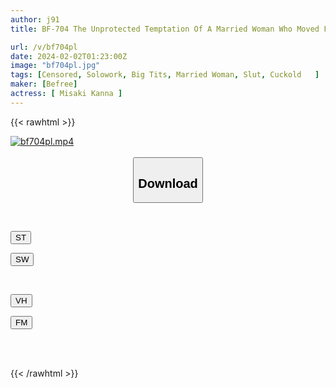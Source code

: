 ```yaml
---
author: j91
title: BF-704 The Unprotected Temptation Of A Married Woman Who Moved From The Countryside To The City Without Wearing A Bra. Kanna Misaki

url: /v/bf704pl
date: 2024-02-02T01:23:00Z
image: "bf704pl.jpg"
tags: [Censored, Solowork, Big Tits, Married Woman, Slut, Cuckold	]
maker: [Befree]
actress: [ Misaki Kanna ]
---
```



{{< rawhtml >}}

<div class="video" data-videoid="gPpLGdybl8IGym">
    <a href="javascript:;">
        <img src="/v/bf704pl/bf704pl.jpg" width="WIDTH" height="HEIGHT" alt="bf704pl.mp4" loading="lazy">
    </a>
</div>

<script type="text/javascript" src="https://j91.asia/asset/on-demand-st.js"></script>

<br>
  <link rel="stylesheet" href="https://j91.asia/asset/bs5.css">
  
  <center>
  <button class="btn btn-primary" type="button" data-bs-toggle="collapse" data-bs-target=".multi-collapse" aria-expanded="false" aria-controls="multiCollapseExample1 multiCollapseExample2"><h2>Download</h2></button></center>
</p>
<div class="row">
  <div class="col">
    <div class="collapse multi-collapse" id="multiCollapseExample1">
      <div class="card card-body">
	      	      <br>
<div class="buttons">  
<p><a href="https://streamtape.to/v/gPpLGdybl8IGym" target="_blank"><button class="btn-hover color-3"><i class="fa fa-download"></i> ST</button></a></p>
<p><a href="https://flaswish.com/oyglvgax3igq" target="_blank"><button class="btn-hover color-2"><i class="fa fa-download"></i> SW</button></a></p></div>
    </div>
  </div>
</div>
  <div class="col">
    <div class="collapse multi-collapse" id="multiCollapseExample2">
      <div class="card card-body">
	      <br>
<div class="buttons">
<p><a href="javascript:;" target="_blank"><button class="btn-hover color-9"><i class="fa fa-download"></i> VH</button></a></p>
<p><a href="javascript:;" target="_blank"><button class="btn-hover color-8"><i class="fa fa-download"></i> FM</button></a></p></div>
<br><br>
      </div>
    </div>
  </div>
</div>

{{< /rawhtml >}}